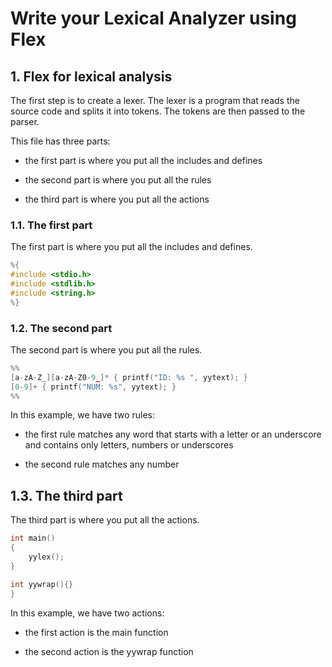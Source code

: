 # Write your Lexical Analyzer using Flex

## 1. Flex for lexical analysis

The first step is to create a lexer. The lexer is a program that reads the source code and splits it into tokens. The tokens are then passed to the parser.

This file has three parts:

- the first part is where you put all the includes and defines

- the second part is where you put all the rules

- the third part is where you put all the actions

### 1.1. The first part

The first part is where you put all the includes and defines.

```c
%{
#include <stdio.h>
#include <stdlib.h>
#include <string.h>
%}
```

### 1.2. The second part

The second part is where you put all the rules.

```c
%%
[a-zA-Z_][a-zA-Z0-9_]* { printf("ID: %s ", yytext); }
[0-9]+ { printf("NUM: %s", yytext); }
%%
```

In this example, we have two rules:

- the first rule matches any word that starts with a letter or an underscore and contains only letters, numbers or underscores

- the second rule matches any number

## 1.3. The third part

The third part is where you put all the actions.

```c
int main()
{
    yylex();
}

int yywrap(){}
}
```

In this example, we have two actions:

- the first action is the main function

- the second action is the yywrap function
